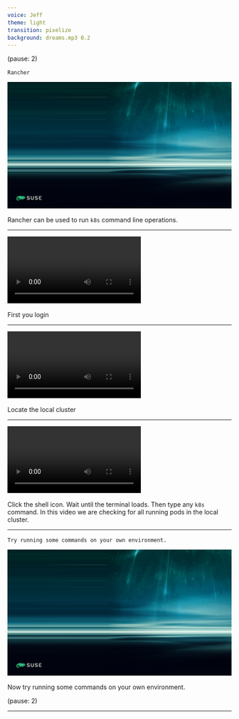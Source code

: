 ```yaml
---
voice: Jeff
theme: light
transition: pixelize
background: dreams.mp3 0.2
---
```


(pause: 2)

```
Rancher
```

![](background.png)

<!-- Start Script --> 
Rancher can be used to run `k8s` command line operations.
<!-- End Script -->

---

![0-7](test_canvas_chromium.mp4)

<!-- Start Script -->
First you login
<!-- End Script -->

---

![7-10](test_canvas_chromium.mp4)

<!-- Start Script -->
Locate the local cluster
<!-- End Script -->

---

![10-21](test_canvas_chromium.mp4)

<!-- Start Script -->
Click the shell icon. Wait until the terminal loads. Then type any `k8s` command. In this video we are checking for all running pods in the local cluster.
<!-- End Script -->

---

```
Try running some commands on your own environment.
```

![](background.png)

<!-- Start Script -->
Now try running some commands on your own environment.
<!-- End Script -->

(pause: 2)

---
